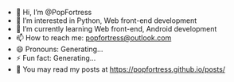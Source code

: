 - 👋 Hi, I’m @PopFortress
- 👀 I’m interested in Python, Web front-end development
- 🌱 I’m currently learning Web front-end, Android development
- 📫 How to reach me: popfortress@outlook.com
- 😄 Pronouns: Generating...
- ⚡ Fun fact: Generating...
- 📕 You may read my posts at https://popfortress.github.io/posts/

<!---
PopFortress/PopFortress is a ✨ special ✨ repository because its `README.md` (this file) appears on your GitHub profile.
You can click the Preview link to take a look at your changes.
--->
